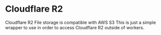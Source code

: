 # Cloudflare R2

Cloudflare R2 File storage is compatible with AWS S3
This is just a simple wrapper to use in order to access Cloudflare R2 outside of workers.

